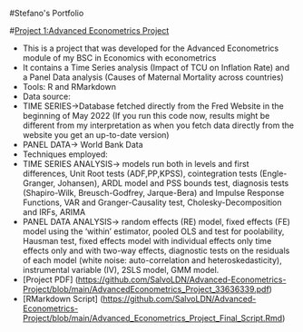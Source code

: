 #Stefano's Portfolio

#[Project 1:Advanced Econometrics Project](https://github.com/SalvoLDN/Advanced-Econometrics-Project.git)
* This is a project that was developed for the Advanced Econometrics module of my BSC in Economics with econometrics 
* It contains a Time Series analysis (Impact of TCU on Inflation Rate) and a Panel Data analysis (Causes of Maternal Mortality across countries)
* Tools: R and RMarkdown
* Data source: 
* TIME SERIES->Database fetched directly from the Fred Website in the beginning of May 2022 (If you run this code now, results might be different from my interpretation as when you fetch data directly from the website you get an up-to-date version) 
* PANEL DATA-> World Bank Data
* Techniques employed: 
* TIME SERIES ANALYSIS-> models run both in levels and first differences, Unit Root tests (ADF,PP,KPSS), cointegration tests (Engle-Granger, Johansen), ARDL model and PSS bounds test, diagnosis tests (Shapiro-Wilk, Breusch-Godfrey, Jarque-Bera) and Impulse Response Functions, VAR and Granger-Causality test, Cholesky-Decomposition and IRFs, ARIMA
* PANEL DATA ANALYSIS-> random effects (RE) model, fixed effects (FE) model using the ‘within’ estimator, pooled OLS and test for poolability, Hausman test, fixed effects model with individual effects only time effects only and with two-way effects, diagnostic tests on the residuals of each model (white noise: auto-correlation and heteroskedasticity), instrumental variable (IV), 2SLS model, GMM model. 
* [Project PDF] (https://github.com/SalvoLDN/Advanced-Econometrics-Project/blob/main/AdvancedEconometrics_Project_33636339.pdf)
* [RMarkdown Script] (https://github.com/SalvoLDN/Advanced-Econometrics-Project/blob/main/Advanced_Econometrics_Project_Final_Script.Rmd)
